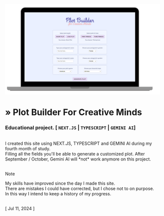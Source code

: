 ![Preview](./github_md_preview.png)

# » Plot Builder For Creative Minds 
### Educational project. [ `NEXT.JS` | `TYPESCRIPT` | `GEMINI AI`]

<br>
I created this site using NEXT.JS, TYPESCRIPT and GEMINI AI during my fourth month of study.<br>
Filling all the fields you'll be able to generate a customized plot.
After September / October, Gemini AI will *not* work anymore on this project.<br>
<br>

> [!NOTE] 
> My skills have improved since the day I made this site.<br>
> There are mistakes I could have corrected, but I chose not to on purpose.<br>
> In this way I intend to keep a history of my progress.<br>
<br>
[ Jul 11, 2024 ]
